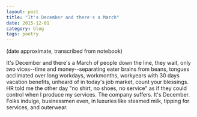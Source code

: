 ```yaml
---
layout: post
title: "It's December and there's a March"
date: 2015-12-01
category: blog
tags: poetry
---
```


(date approximate, transcribed from notebook)

It's December and there's a March of people down the line, they wait, only two vices--time and money--separating eater brains from beans, tongues acclimated over long workdays, workmonths, workyears with 30 days vacation benefits, unheard of in today's job market, count your blessings.
HR told me the other day "no shirt, no shoes, no service" as if they could control when I produce my services.
The company suffers. It's December. Folks indulge, businessmen even, in luxuries like steamed milk, tipping for services, and outerwear.
